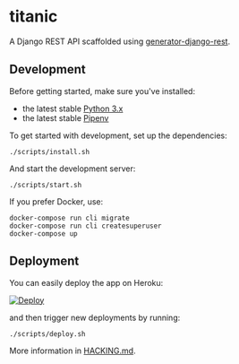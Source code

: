 # titanic

A Django REST API scaffolded using [generator-django-rest][].

## Development

Before getting started, make sure you've installed:

- the latest stable [Python 3.x](https://www.python.org/downloads/)
- the latest stable [Pipenv](https://github.com/pypa/pipenv)

To get started with development, set up the dependencies:

```shell
./scripts/install.sh
```

And start the development server:

```shell
./scripts/start.sh
```

If you prefer Docker, use:

```shell
docker-compose run cli migrate
docker-compose run cli createsuperuser
docker-compose up
```

## Deployment

You can easily deploy the app on Heroku:


[![Deploy](https://www.herokucdn.com/deploy/button.svg)](https://heroku.com/deploy)


and then trigger new deployments by running:

```shell
./scripts/deploy.sh
```

More information in [HACKING.md](HACKING.md).

[generator-django-rest]: https://github.com/metakermit/generator-django-rest
